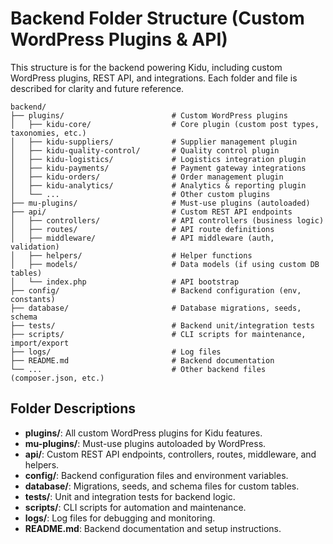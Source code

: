 # Backend Folder Structure (Custom WordPress Plugins & API)

This structure is for the backend powering Kidu, including custom WordPress plugins, REST API, and integrations. Each folder and file is described for clarity and future reference.

```
backend/
├── plugins/                        # Custom WordPress plugins
│   ├── kidu-core/                  # Core plugin (custom post types, taxonomies, etc.)
│   ├── kidu-suppliers/             # Supplier management plugin
│   ├── kidu-quality-control/       # Quality control plugin
│   ├── kidu-logistics/             # Logistics integration plugin
│   ├── kidu-payments/              # Payment gateway integrations
│   ├── kidu-orders/                # Order management plugin
│   ├── kidu-analytics/             # Analytics & reporting plugin
│   └── ...                         # Other custom plugins
├── mu-plugins/                     # Must-use plugins (autoloaded)
├── api/                            # Custom REST API endpoints
│   ├── controllers/                # API controllers (business logic)
│   ├── routes/                     # API route definitions
│   ├── middleware/                 # API middleware (auth, validation)
│   ├── helpers/                    # Helper functions
│   ├── models/                     # Data models (if using custom DB tables)
│   └── index.php                   # API bootstrap
├── config/                         # Backend configuration (env, constants)
├── database/                       # Database migrations, seeds, schema
├── tests/                          # Backend unit/integration tests
├── scripts/                        # CLI scripts for maintenance, import/export
├── logs/                           # Log files
├── README.md                       # Backend documentation
└── ...                             # Other backend files (composer.json, etc.)
```

## Folder Descriptions
- **plugins/**: All custom WordPress plugins for Kidu features.
- **mu-plugins/**: Must-use plugins autoloaded by WordPress.
- **api/**: Custom REST API endpoints, controllers, routes, middleware, and helpers.
- **config/**: Backend configuration files and environment variables.
- **database/**: Migrations, seeds, and schema files for custom tables.
- **tests/**: Unit and integration tests for backend logic.
- **scripts/**: CLI scripts for automation and maintenance.
- **logs/**: Log files for debugging and monitoring.
- **README.md**: Backend documentation and setup instructions. 
